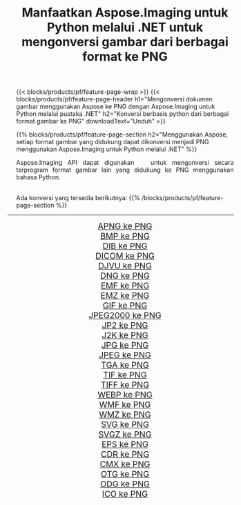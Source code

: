﻿---
title: Manfaatkan Aspose.Imaging untuk Python melalui .NET untuk mengonversi gambar dari berbagai format ke PNG 
weight: 3920
url: /id/python-net/conversion/to/png/ 
lang: id
langdirlevel: 2
locales: zh-hans,ja,it,ru,de,es,fr,nl,id,lt,pl,pt,vi,tr,ko,zh-hant,ar,hi,th,sv,cs,uk,he
description: Anda dapat menggunakan Aspose.Imaging untuk Python melalui pustaka .NET untuk mengonversi dari berbagai format ke PNG
---

{{< blocks/products/pf/feature-page-wrap >}}
{{< blocks/products/pf/feature-page-header h1="Mengonversi dokumen gambar menggunakan Aspose ke PNG dengan Aspose.Imaging untuk Python melalui pustaka .NET" h2="Konversi berbasis python dari berbagai format gambar ke PNG" downloadText="Unduh" >}}


{{% blocks/products/pf/feature-page-section  h2="Menggunakan Aspose, setiap format gambar yang didukung dapat dikonversi menjadi PNG menggunakan Aspose.Imaging untuk Python melalui .NET" %}}
<p align=justify>Aspose.Imaging API dapat digunakan   untuk mengonversi secara terprogram format gambar lain yang didukung ke PNG menggunakan bahasa Python.</p>
<br/>
Ada konversi yang tersedia berikutnya:
{{% /blocks/products/pf/feature-page-section %}}
<div class="container-fluid productfamilypage bg-gray">
    <div class="convertypes bg-gray agp-content section">
        <div class="container">
		<hr style="margin-left:-20px;"/>
		<div class="row other-converters" style="gap: 10px;font-size: 19px;text-align:center;">
		    <div class='col-md-2 other-converter remove-lp remove-rp'><a href="/imaging/id/python-net/conversion/apng-to-png/" style="padding:15px;">APNG ke PNG</a></div>
<div class='col-md-2 other-converter remove-lp remove-rp'><a href="/imaging/id/python-net/conversion/bmp-to-png/" style="padding:15px;">BMP ke PNG</a></div>
<div class='col-md-2 other-converter remove-lp remove-rp'><a href="/imaging/id/python-net/conversion/dib-to-png/" style="padding:15px;">DIB ke PNG</a></div>
<div class='col-md-2 other-converter remove-lp remove-rp'><a href="/imaging/id/python-net/conversion/dicom-to-png/" style="padding:15px;">DICOM ke PNG</a></div>
<div class='col-md-2 other-converter remove-lp remove-rp'><a href="/imaging/id/python-net/conversion/djvu-to-png/" style="padding:15px;">DJVU ke PNG</a></div>
<div class='col-md-2 other-converter remove-lp remove-rp'><a href="/imaging/id/python-net/conversion/dng-to-png/" style="padding:15px;">DNG ke PNG</a></div>
<div class='col-md-2 other-converter remove-lp remove-rp'><a href="/imaging/id/python-net/conversion/emf-to-png/" style="padding:15px;">EMF ke PNG</a></div>
<div class='col-md-2 other-converter remove-lp remove-rp'><a href="/imaging/id/python-net/conversion/emz-to-png/" style="padding:15px;">EMZ ke PNG</a></div>
<div class='col-md-2 other-converter remove-lp remove-rp'><a href="/imaging/id/python-net/conversion/gif-to-png/" style="padding:15px;">GIF ke PNG</a></div>
<div class='col-md-2 other-converter remove-lp remove-rp'><a href="/imaging/id/python-net/conversion/jpeg2000-to-png/" style="padding:15px;">JPEG2000 ke PNG</a></div>
<div class='col-md-2 other-converter remove-lp remove-rp'><a href="/imaging/id/python-net/conversion/jp2-to-png/" style="padding:15px;">JP2 ke PNG</a></div>
<div class='col-md-2 other-converter remove-lp remove-rp'><a href="/imaging/id/python-net/conversion/j2k-to-png/" style="padding:15px;">J2K ke PNG</a></div>
<div class='col-md-2 other-converter remove-lp remove-rp'><a href="/imaging/id/python-net/conversion/jpg-to-png/" style="padding:15px;">JPG ke PNG</a></div>
<div class='col-md-2 other-converter remove-lp remove-rp'><a href="/imaging/id/python-net/conversion/jpeg-to-png/" style="padding:15px;">JPEG ke PNG</a></div>
<div class='col-md-2 other-converter remove-lp remove-rp'><a href="/imaging/id/python-net/conversion/tga-to-png/" style="padding:15px;">TGA ke PNG</a></div>
<div class='col-md-2 other-converter remove-lp remove-rp'><a href="/imaging/id/python-net/conversion/tif-to-png/" style="padding:15px;">TIF ke PNG</a></div>
<div class='col-md-2 other-converter remove-lp remove-rp'><a href="/imaging/id/python-net/conversion/tiff-to-png/" style="padding:15px;">TIFF ke PNG</a></div>
<div class='col-md-2 other-converter remove-lp remove-rp'><a href="/imaging/id/python-net/conversion/webp-to-png/" style="padding:15px;">WEBP ke PNG</a></div>
<div class='col-md-2 other-converter remove-lp remove-rp'><a href="/imaging/id/python-net/conversion/wmf-to-png/" style="padding:15px;">WMF ke PNG</a></div>
<div class='col-md-2 other-converter remove-lp remove-rp'><a href="/imaging/id/python-net/conversion/wmz-to-png/" style="padding:15px;">WMZ ke PNG</a></div>
<div class='col-md-2 other-converter remove-lp remove-rp'><a href="/imaging/id/python-net/conversion/svg-to-png/" style="padding:15px;">SVG ke PNG</a></div>
<div class='col-md-2 other-converter remove-lp remove-rp'><a href="/imaging/id/python-net/conversion/svgz-to-png/" style="padding:15px;">SVGZ ke PNG</a></div>
<div class='col-md-2 other-converter remove-lp remove-rp'><a href="/imaging/id/python-net/conversion/eps-to-png/" style="padding:15px;">EPS ke PNG</a></div>
<div class='col-md-2 other-converter remove-lp remove-rp'><a href="/imaging/id/python-net/conversion/cdr-to-png/" style="padding:15px;">CDR ke PNG</a></div>
<div class='col-md-2 other-converter remove-lp remove-rp'><a href="/imaging/id/python-net/conversion/cmx-to-png/" style="padding:15px;">CMX ke PNG</a></div>
<div class='col-md-2 other-converter remove-lp remove-rp'><a href="/imaging/id/python-net/conversion/otg-to-png/" style="padding:15px;">OTG ke PNG</a></div>
<div class='col-md-2 other-converter remove-lp remove-rp'><a href="/imaging/id/python-net/conversion/odg-to-png/" style="padding:15px;">ODG ke PNG</a></div>
<div class='col-md-2 other-converter remove-lp remove-rp'><a href="/imaging/id/python-net/conversion/ico-to-png/" style="padding:15px;">ICO ke PNG</a></div>
                </div>
        </div>
    </div>
</div>
<br/>

